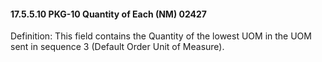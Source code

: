 #### 17.5.5.10 PKG-10 Quantity of Each (NM) 02427

Definition: This field contains the Quantity of the lowest UOM in the UOM sent in sequence 3 (Default Order Unit of Measure).
